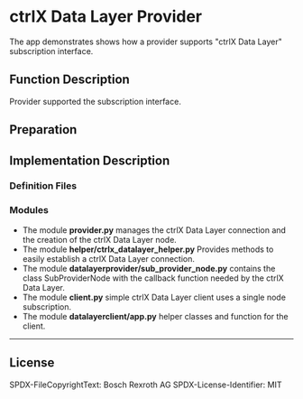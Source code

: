# ctrlX Data Layer Provider

The app demonstrates shows how a provider supports "ctrlX Data Layer" subscription interface.

## Function Description

Provider supported the subscription interface.

## Preparation

## Implementation Description

### Definition Files

### Modules

* The module __provider.py__ manages the ctrlX Data Layer connection and the creation of the ctrlX Data Layer node.
* The module __helper/ctrlx_datalayer_helper.py__ Provides methods to easily establish a ctrlX Data Layer connection.
* The module __datalayerprovider/sub_provider_node.py__ contains the class SubProviderNode with the callback function needed by the ctrlX Data Layer.
* The module __client.py__ simple ctrlX Data Layer client uses a single node subscription.
* The module __datalayerclient/app.py__ helper classes and function for the client.

___

## License

SPDX-FileCopyrightText: Bosch Rexroth AG
SPDX-License-Identifier: MIT
